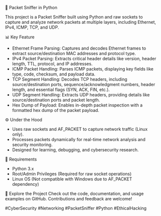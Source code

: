🚀 Packet Sniffer in Python

This project is a Packet Sniffer built using Python and raw sockets to capture and analyze network packets at multiple layers, including Ethernet, IPv4, ICMP, TCP, and UDP.

📊 Key Feature
* Ethernet Frame Parsing: Captures and decodes Ethernet frames to extract source/destination MAC addresses and protocol type.
* IPv4 Packet Parsing: Extracts critical header details like version, header length, TTL, protocol, and IP addresses.
* ICMP Packet Handling: Parses ICMP packets, displaying key fields like type, code, checksum, and payload data.
* TCP Segment Handling: Decodes TCP headers, including source/destination ports, sequence/acknowledgment numbers, header length, and essential flags (SYN, ACK, FIN, etc.).
* UDP Segment Handling: Extracts UDP headers, providing details like source/destination ports and packet length.
* Hex Dump of Payload: Enables in-depth packet inspection with a formatted hex dump of the packet payload. 

⚙️ Under the Hood
* Uses raw sockets and AF_PACKET to capture network traffic (Linux only).
* Processes packets dynamically for real-time network analysis and security monitoring.
* Designed for learning, debugging, and cybersecurity research. 

🔧 Requirements
* Python 3.x
* Root/Admin Privileges (Required for raw socket operations)
* Linux OS (Not compatible with Windows due to AF_PACKET dependency) 

🔗 Explore the Project
Check out the code, documentation, and usage examples on GitHub. Contributions and feedback are welcome!

#CyberSecurity #Networking #PacketSniffer #Python #EthicalHacking
